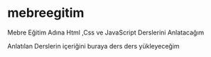 # mebreegitim
Mebre Eğitim Adına Html ,Css ve JavaScript Derslerini Anlatacağım

Anlatılan Derslerin içeriğini buraya ders ders yükleyeceğim